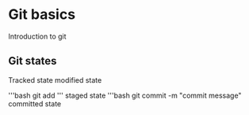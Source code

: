# Git basics
Introduction to git

## Git states
Tracked state
modified state

'''bash
       git add <filename>
'''
staged state
'''bash
       git commit -m "commit message"
committed state
